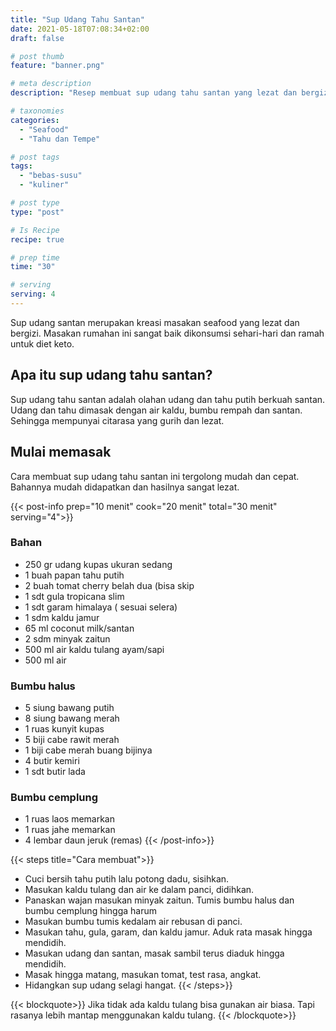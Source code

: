 ```yaml
---
title: "Sup Udang Tahu Santan"
date: 2021-05-18T07:08:34+02:00
draft: false

# post thumb
feature: "banner.png"

# meta description
description: "Resep membuat sup udang tahu santan yang lezat dan bergizi. Merupakan salah satu masakan rumahan yang sehat."

# taxonomies
categories:
  - "Seafood"
  - "Tahu dan Tempe"

# post tags
tags:
  - "bebas-susu"
  - "kuliner"

# post type
type: "post"

# Is Recipe
recipe: true

# prep time
time: "30"

# serving
serving: 4
---
```

Sup udang santan merupakan kreasi masakan seafood yang lezat dan bergizi. Masakan rumahan ini sangat baik dikonsumsi sehari-hari dan ramah untuk diet keto.

## Apa itu sup udang tahu santan?

Sup udang tahu santan adalah olahan udang dan tahu putih berkuah santan. Udang dan tahu dimasak dengan air kaldu, bumbu rempah dan santan. Sehingga mempunyai citarasa yang gurih dan lezat.

## Mulai memasak

Cara membuat sup udang tahu santan ini tergolong mudah dan cepat. Bahannya mudah didapatkan dan hasilnya sangat lezat.

{{< post-info prep="10 menit" cook="20 menit" total="30 menit" serving="4">}}

### Bahan

-   250 gr udang kupas ukuran sedang
-   1 buah papan tahu putih
-   2 buah tomat cherry belah dua (bisa skip
-   1 sdt gula tropicana slim
-   1 sdt garam himalaya ( sesuai selera)
-   1 sdm kaldu jamur
-   65 ml coconut milk/santan
-   2 sdm minyak zaitun
-   500 ml air kaldu tulang ayam/sapi
-   500 ml air

### Bumbu halus

-   5 siung bawang putih
-   8 siung bawang merah
-   1 ruas kunyit kupas
-   5 biji cabe rawit merah
-   1 biji cabe merah buang bijinya
-   4 butir kemiri
-   1 sdt butir lada

### Bumbu cemplung

-   1 ruas laos memarkan
-   1 ruas jahe memarkan
-   4 lembar daun jeruk (remas)
{{< /post-info>}}

{{< steps title="Cara membuat">}}
-   Cuci bersih tahu putih lalu potong dadu, sisihkan.
-   Masukan kaldu tulang dan air ke dalam panci, didihkan.
-   Panaskan wajan masukan minyak zaitun. Tumis bumbu halus dan bumbu cemplung hingga harum
-   Masukan bumbu tumis kedalam air rebusan di panci.
-   Masukan tahu, gula, garam, dan kaldu jamur. Aduk rata masak hingga mendidih.
-   Masukan udang dan santan, masak sambil terus diaduk hingga mendidih.
-   Masak hingga matang, masukan tomat, test rasa, angkat.
-   Hidangkan sup udang selagi hangat.
{{< /steps>}}

{{< blockquote>}}
Jika tidak ada kaldu tulang bisa gunakan air biasa. Tapi rasanya lebih mantap menggunakan kaldu tulang.
{{< /blockquote>}}